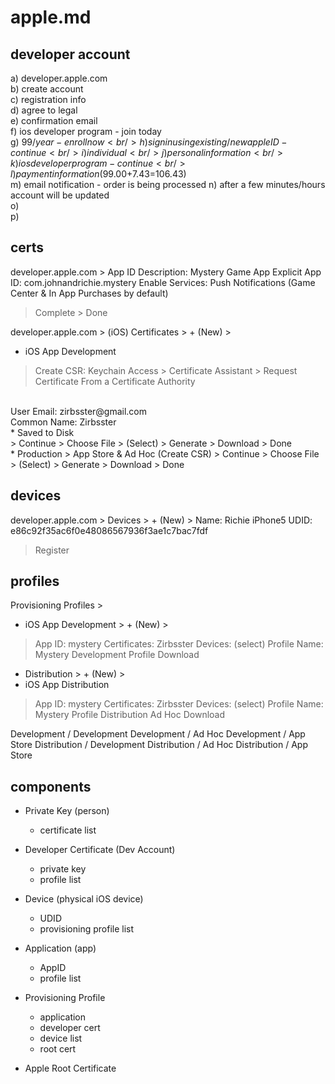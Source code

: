 # apple.md


## developer account
a) developer.apple.com
<br/>
b) create account
<br/>
c) registration info
<br/>
d) agree to legal
<br/>
e) confirmation email
<br/>
f) ios developer program - join today
<br/>
g) $99/year - enroll now
<br/>
h) sign in using existing/new apple ID - continue
<br/>
i) individual
<br/>
j) personal information
<br/>
k) ios developer program - continue
<br/>
l) payment information ($99.00+$7.43=$106.43)
<br/>
m) email notification - order is being processed 
n) after a few minutes/hours account will be updated
<br/>
o) 
<br/>
p) 
<br/>



## certs
developer.apple.com > 
App ID Description: Mystery Game App
Explicit App ID: com.johnandrichie.mystery
Enable Services: Push Notifications
(Game Center & In App Purchases by default)
> Complete > Done


developer.apple.com > (iOS) Certificates > + (New) >
* iOS App Development
> Create CSR:
  Keychain Access > Certificate Assistant > Request Certificate From a Certificate Authority
  <br/>
  User Email: zirbsster@gmail.com
  <br/>
  Common Name: Zirbsster
  <br/>
  * Saved to Disk
  <br/>
> Continue > Choose File > (Select) > Generate > Download > Done
<br/>
* Production > App Store & Ad Hoc
  (Create CSR)
> Continue > Choose File > (Select) > Generate > Download > Done



<br/>



## devices
developer.apple.com > Devices > + (New) >
Name: Richie iPhone5
UDID: e86c92f35ac6f0e48086567936f3ae1c7bac7fdf
> Register


## profiles

Provisioning Profiles > 
* iOS App Development > + (New) >
> App ID: mystery
> Certificates: Zirbsster
> Devices: (select)
> Profile Name: Mystery Development Profile
> Download

* Distribution > + (New) >
* iOS App Distribution
> App ID: mystery
> Certificates: Zirbsster
> Devices: (select)
> Profile Name: Mystery Profile Distribution Ad Hoc
> Download


Development / Development
Development / Ad Hoc
Development / App Store
Distribution / Development
Distribution / Ad Hoc
Distribution / App Store







## components

* Private Key (person)
    - certificate list

* Developer Certificate (Dev Account)
	- private key
	- profile list

* Device (physical iOS device)
	- UDID
	- provisioning profile list

* Application (app)
	- AppID
	- profile list

* Provisioning Profile
	- application
	- developer cert
	- device list
	- root cert

* Apple Root Certificate





